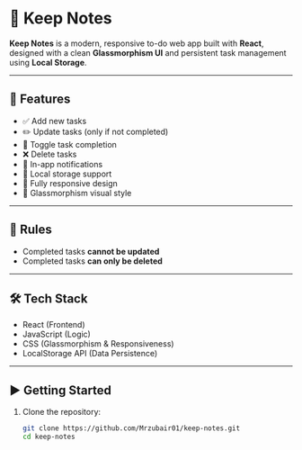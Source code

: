 # 📝 Keep Notes

**Keep Notes** is a modern, responsive to-do web app built with **React**, designed with a clean **Glassmorphism UI** and persistent task management using **Local Storage**.

---

## 🚀 Features

- ✅ Add new tasks
- ✏️ Update tasks (only if not completed)
- 🔄 Toggle task completion
- ❌ Delete tasks
- 🔔 In-app notifications
- 💾 Local storage support
- 📱 Fully responsive design
- 🧊 Glassmorphism visual style

---

## 📌 Rules

- Completed tasks **cannot be updated**
- Completed tasks **can only be deleted**

---

## 🛠 Tech Stack

- React (Frontend)
- JavaScript (Logic)
- CSS (Glassmorphism & Responsiveness)
- LocalStorage API (Data Persistence)

---

## ▶️ Getting Started

1. Clone the repository:
   ```bash
   git clone https://github.com/Mrzubair01/keep-notes.git
   cd keep-notes
   ```

